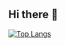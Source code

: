 ## Hi there 👋

[![Top Langs](https://github-readme-stats.vercel.app/api/top-langs/?username=shinjeha)](https://github.com/anuraghazra/github-readme-stats)

<!--
**shinjeha/shinjeha** is a ✨ _special_ ✨ repository because its `README.md` (this file) appears on your GitHub profile.

Here are some ideas to get you started:

- 🔭 I’m currently working on ...
- 🌱 I’m currently learning ...
- 👯 I’m looking to collaborate on ...
- 🤔 I’m looking for help with ...
- 💬 Ask me about ...
- 📫 How to reach me: ...
- 😄 Pronouns: ...
- ⚡ Fun fact: ...
-->
